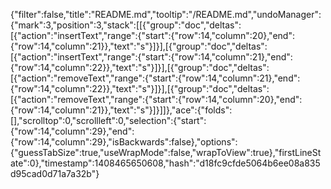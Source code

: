 {"filter":false,"title":"README.md","tooltip":"/README.md","undoManager":{"mark":3,"position":3,"stack":[[{"group":"doc","deltas":[{"action":"insertText","range":{"start":{"row":14,"column":20},"end":{"row":14,"column":21}},"text":"s"}]}],[{"group":"doc","deltas":[{"action":"insertText","range":{"start":{"row":14,"column":21},"end":{"row":14,"column":22}},"text":"s"}]}],[{"group":"doc","deltas":[{"action":"removeText","range":{"start":{"row":14,"column":21},"end":{"row":14,"column":22}},"text":"s"}]}],[{"group":"doc","deltas":[{"action":"removeText","range":{"start":{"row":14,"column":20},"end":{"row":14,"column":21}},"text":"s"}]}]]},"ace":{"folds":[],"scrolltop":0,"scrollleft":0,"selection":{"start":{"row":14,"column":29},"end":{"row":14,"column":29},"isBackwards":false},"options":{"guessTabSize":true,"useWrapMode":false,"wrapToView":true},"firstLineState":0},"timestamp":1408465650608,"hash":"d18fc9cfde5064b6ee08a835d95cad0d71a7a32b"}